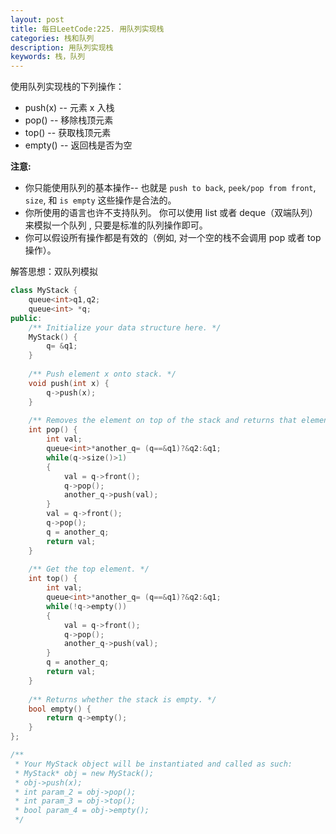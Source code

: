 ```yaml
---
layout: post
title: 每日LeetCode:225. 用队列实现栈
categories: 栈和队列
description: 用队列实现栈
keywords: 栈，队列
---
```



使用队列实现栈的下列操作：

- push(x) -- 元素 x 入栈
- pop() -- 移除栈顶元素
- top() -- 获取栈顶元素
- empty() -- 返回栈是否为空

**注意:**

- 你只能使用队列的基本操作-- 也就是 `push to back`, `peek/pop from front`, `size`, 和 `is empty` 这些操作是合法的。
- 你所使用的语言也许不支持队列。 你可以使用 list 或者 deque（双端队列）来模拟一个队列 , 只要是标准的队列操作即可。
- 你可以假设所有操作都是有效的（例如, 对一个空的栈不会调用 pop 或者 top 操作）。



解答思想：双队列模拟

```c++
class MyStack {
    queue<int>q1,q2;
    queue<int> *q;
public:
    /** Initialize your data structure here. */
    MyStack() {
        q= &q1;
    }
    
    /** Push element x onto stack. */
    void push(int x) {
        q->push(x);
    }
    
    /** Removes the element on top of the stack and returns that element. */
    int pop() {
        int val;
        queue<int>*another_q= (q==&q1)?&q2:&q1;
        while(q->size()>1)
        {
            val = q->front();
            q->pop();
            another_q->push(val);
        }
        val = q->front();
        q->pop();
        q = another_q;
        return val;
    }
    
    /** Get the top element. */
    int top() {
        int val;
        queue<int>*another_q= (q==&q1)?&q2:&q1;
        while(!q->empty())
        {
            val = q->front();
            q->pop();
            another_q->push(val);
        }
        q = another_q;
        return val;
    }
    
    /** Returns whether the stack is empty. */
    bool empty() {
        return q->empty();
    }
};

/**
 * Your MyStack object will be instantiated and called as such:
 * MyStack* obj = new MyStack();
 * obj->push(x);
 * int param_2 = obj->pop();
 * int param_3 = obj->top();
 * bool param_4 = obj->empty();
 */
```

